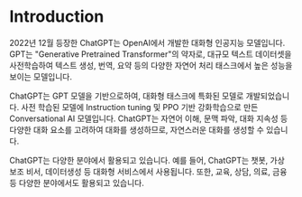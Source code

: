 # Introduction

2022년 12월 등장한 ChatGPT는 OpenAI에서 개발한 대화형 인공지능 모델입니다. GPT는 "Generative Pretrained Transformer"의 약자로, 대규모 텍스트 데이터셋을 사전학습하여 텍스트 생성, 번역, 요약 등의 다양한 자연어 처리 태스크에서 높은 성능을 보이는 모델입니다.

ChatGPT는 GPT 모델을 기반으로하여, 대화형 태스크에 특화된 모델로 개발되었습니다. 사전 학습된 모델에 Instruction tuning 및 PPO 기반 강화학습으로 만든 Conversational AI 모델입니다. ChatGPT는 자연어 이해, 문맥 파악, 대화 지속성 등 다양한 대화 요소를 고려하여 대화를 생성하므로, 자연스러운 대화를 생성할 수 있습니다.

ChatGPT는 다양한 분야에서 활용되고 있습니다. 예를 들어, ChatGPT는 챗봇, 가상 보조 비서, 데이터생성 등 대화형 서비스에서 사용됩니다. 또한, 교육, 상담, 의료, 금융 등 다양한 분야에서도 활용되고 있습니다.
